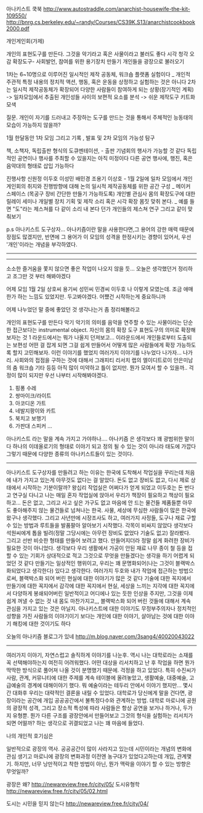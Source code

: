 
아나키스트 쿡북
http://www.autostraddle.com/anarchist-housewife-the-kit-109550/
http://bnrg.cs.berkeley.edu/~randy/Courses/CS39K.S13/anarchistcookbook2000.pdf

개인게인회(가제)

개인의 표현도구를 만든다. 그것을 악기라고 혹은 사물이라고 불러도 좋다 
시각 청각 오감 확장도구- 사회발언, 참여를 위한 용기장치 만들기
개인들을 광장으로 불러오기

1차는 6~10명으로 이루어진 일시적인 제작 공동체,  워크숍 플랫폼  실험이다 _ 개인적 주관적
특정 내용의 정치적 액션, 행동, 혹은 운동을 상정하고 실험하는 것은 아니다
2차는 일시적 제작공동체가 확장되어 다양한 사람들이 참여하게 되는 상황(장기적인 계획) 
    -> 일차모임에서 추출된 개인성들 사이의 보편적 요소를 분석 -> 쉬운 제작도구 키트화 모색

질문. 개인이 자기를 드러내고 주장하는 도구를 만드는 것을 통해서 주체적인 능동태의 모습이 가능하지 않을까?

1월 한달동안 1차 모임 그리고 기록 , 발표 및 2차 모임의 가능성 탐구

책, 소책자, 독립출판 형식의 도큐멘테이션,  - 출판 기념회의 행사가 가능할 것 같다 
독립적인 공연이나 행사를 주최할 수 있을지는 아직 미정이다 
다른 공연 행사에, 행진, 혹은 음악대의 형태로 삽입 가능하다


진행사항 
신원정 이두호 이성민 배민경 조용기 이상호 - 1월 2일에 일차 모임에서 개인게인회의 취지와 진행방향에 대해 논의
일시적 제작공동체를 위한 공간 구성 _ 메이커 스페이스 (목공구 장비 간단한 만들기 가능하도록)
개인별 관심사 몸의 확장도구에 대한 릴레이 세미나 
개일별 장치 기획 및 제작
소리 혹은 시각 확장 몸짓 맞취 본다. _ 예를 들면  "도"라는 제스쳐를 다 같이 소리 내 본다 던가
개인들의 제스쳐 연구 
그리고 같이 맞춰보기


p.s 아나키스트 도구상자... 
아나키즘이란 말을  사용한다면,그 용어의 강한 매력 때문에 장점도 많겠지만, 
반면에 그 용어가 이 모임의 성격을 한정시키는 경향이 있어서, 우선 '개인'이라는 개념을 부각하였다.





---------------------------------------------------------------------------------------------
---------------------------------------------------------------------------------------------




소소한 즐거움을 쫓지 않으면 좋은 작업이 나오지 않을 듯... 
오늘은 생각했던거 정리하고 조그만 것 부터 해봐야겠다 


어제 모임 1월 2일 상호씨 용기씨 성민씨 민경씨 이두호 나 
이렇게 모였는데. 조금 애매한가 하는 느낌도 있었지만. 두고봐야겠다. 어쩄건 시작하는게 중요하니까 

어제 나누었던 말 중에 좋았던 것 생각나는거 좀 정리해볼라고 

개인의 표현도구를 만든다 악기 
악기의 의미를 음악을 연주할 수 있는 사물이라는 단순한 접근보다는 
instrumental object. 자신의 몸의 확장 도구 표현도구의 의미로 확장해보자는 것 
1 라운드에서는 뭐가 나올지 던져보고... 이라운드에서 개인들로부터 도출되는 보편성 어떤 걸 잡게 되면 그걸 쉽게 만들어서 
어떻게 많은 사람들에게 확장 가능하도록 할지 고민해보자. 이런 이야기를 했었지 
여러가지 이야기를 나누었다 
나가자... 나가리. 사회와의 접점을 구하는 것에 대해서 
그래피티 리서치 랩의 엘이디트로이 
안은미남의 춤 워크숍 기타 등등 
아직 많이 미약하고 틀이 없지만. 뭔가 모여서 할 수 있을까.. 걱정이 많이 되지만 
우선 나부터 시작해봐야겠다. 


1. 핑퐁 수레 
2.  쌍마이크/라이트
3. 아코디온 가트 
3. 네발지팡이와 카트 
4. 북치고 보행기 
5. 가판대 스피커
...



아나키스트 라는 말을 계속 가지고 가야하나.... 
아나키즘 은 생각보다 꽤 광범위한 말이다 하나의 이데올로기의 형태로 이야기 되고 정의 될 수 있는 것이 아니라 태도에 가깝다
그렇기 때문에 다양한 종류의 아나키스트들이 있는 것이다. 

-------------------------
아나키스트 도구상자를 만들려고 하는 이유는 
한국에 도착해서 작업실을 꾸리는데 처음에 내가 가지고 있는게 아무것도 없다는 걸 알았다. 
돈도 없고 장비도 없고, 다시 제로 상태에서 시작하는 기분이랄까? 
왕십리 작업실은 어쩌다가 얻게 되었고 이두호는 돈 번다고 연구실 다니고 나는 매일 혼자 작업실에 앉아서 
우리가 책장이 필요하고 책상이 필요하고... 돈은 없고, 그리고 사고 싶은 가구도 없고 마음에 안 드는 물건들 제품들뿐 
아무도 좋아해주지 않는 물건들로 넘쳐나는 한국. 사물, 세상에 무심한 사람들이 많은 한국에 왔구나 생각했다. 
그리고 사년만에 시장조사도 하고, 여러가지 사정들, 도구나 재료 구할 수 있는 방법과 루트들을 발품팔아 알아보기 시작했다. 
각목이 비싸지 않았다 생각보다 
석원씨에게 톱을 빌려(정말 그당시에는 아무런 장비도 없었다 기술도 없고) 잘라봤다. 그리고 선반 비슷한 형태를 만들어 보려고 했다. 
만들어지더라 정말 쉽게 화려한 장비가 필요한 것이 아니었다. 
생각보다 우리 생활에서 가공이 안된 재료 나무 종이 철 등을 접할 수 있는 기회가 상대적으로 적고 그것으로 무엇을 만들겠다는 생각을 하기 어렵게 되었던 것 같다 
만들기는 일상적인 행위이고, 우리는 꽤 문명화되어(나는 그것이 블랙박스화되었다고 생각한다) 있다고 생각한다.
여러가지 두호와 내가 작업에 접근하는 방법으로써, 블랙박스화 되어 버린 현실에 대한 이야기가 많은 것 같다 
기술에 대한 꼭지에서 만들기에 대한 꼭지에서 감각에 대한 꼭지에서 현실, 세상을 느끼는 지각에 대한 꼭지에서 
다양하게 봉쇄되어버린 일반적이고 어디에나 있는 듯한 인상을 주지만, 그것을 이제 쉽게 꺼낼 수 없는 것
내 몸도 마찬가지고,,, 
블랙박스화 되어 버린 것들에 대해서 계속 관심을 가지고 있는 것은 아닐지.
아나키스트에 대한 이야기도 무정부주의자나 정치적인 성향을 가진 사람들의 이야기이기 보다는 
개인에 대한 이야기, 살아남는 것에 대한 이야기 해킹에 대한 것이기도 하다 



오늘의 아나키즘 블로그가 있네
http://m.blog.naver.com/3sang4/40020043022


-----------------------------------------------

여러가지 이야기, 자연스럽고 솔직하게 이야기를 나눈후. 역시 나는 대학로라는 소재를 꼭 선택해야하는지 여전히 어려워했다. 
어떤 대상을 리서치하고 난 후 작업을 하면 뭔가 딱딱한 방식으로 풀어져 나올 것이 분명했기 때문에. 걱정을 하고 있었다. 
특히 수진씨가 사람, 관계, 커뮤니티에 대한 주제를 계속 테이블에 올려놓았고, 생활예술, 대중예술, 고급예술의 경계에 대해이야기 했다. 
뭐 예술이라는 테두리 안에서 이야기 했지만...
몇시간 대화후
우리는 대략적인 결론을 내릴 수 있었다. 
대학로가 당신에게 말을 건다면,
광장이라는 공간에 개입 공공공간에서 불특정다수와 관계하는 방법. 대학로 마로니에 공원의 광장적 성격, 
그리고 장소적 특성에 따라 사람들은 항상 공연을 보거나 하거나, 두가지 유형뿐. 뭔가 다른 구조를 광장안에서 만들어보고 
그것의 형식을 실험하는 리서치가 되면 어떨까? 
하는 생각으로 귀결되었고 
나는 꽤 마음에 들었다. 

나의 개인적 호기심은 

일반적으로 광장의 역사. 공공공간이 많이 사라지고 있는데 시민이라는 개념의 변화에 관심 생기고 
마로니에 광장의 변화과정 이전엔 농구대가 있었다고하는데 
개입, 관계맺기. 하지만, 너무 낭만적이고 착한 방법이 아닌, 뭔가 맥락을 이야기 할 수 있는 방향은 무엇일까? 


광장은 왜?
http://newareview.free.fr/city/05/
도시유형학
http://newareview.free.fr/city/05/02.html

도시는 시민을 믿지 않는다 
http://newareview.free.fr/city/04/